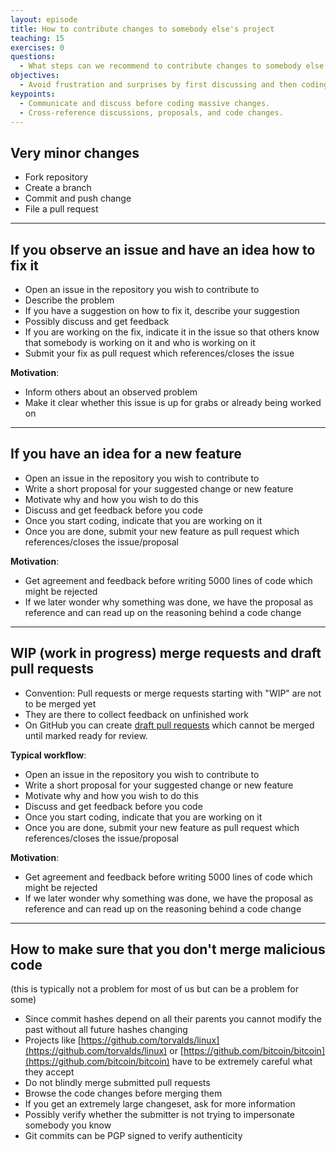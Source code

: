 ```yaml
---
layout: episode
title: How to contribute changes to somebody else's project
teaching: 15
exercises: 0
questions:
  - What steps can we recommend to contribute changes to somebody else's project?
objectives:
  - Avoid frustration and surprises by first discussing and then coding.
keypoints:
  - Communicate and discuss before coding massive changes.
  - Cross-reference discussions, proposals, and code changes.
---
```


## Very minor changes

- Fork repository
- Create a branch
- Commit and push change
- File a pull request

---

## If you observe an issue and have an idea how to fix it

- Open an issue in the repository you wish to contribute to
- Describe the problem
- If you have a suggestion on how to fix it, describe your suggestion
- Possibly discuss and get feedback
- If you are working on the fix, indicate it in the issue so that others know that somebody is working on it and who is working on it
- Submit your fix as pull request which references/closes the issue

**Motivation**:

- Inform others about an observed problem
- Make it clear whether this issue is up for grabs or already being worked on

---

## If you have an idea for a new feature

- Open an issue in the repository you wish to contribute to
- Write a short proposal for your suggested change or new feature
- Motivate why and how you wish to do this
- Discuss and get feedback before you code
- Once you start coding, indicate that you are working on it
- Once you are done, submit your new feature as pull request which references/closes the issue/proposal

**Motivation**:

- Get agreement and feedback before writing 5000 lines of code which might be rejected
- If we later wonder why something was done, we have the proposal as reference and can read up on the reasoning behind a code change

---

## WIP (work in progress) merge requests and draft pull requests

- Convention: Pull requests or merge requests starting with "WIP" are not to be merged yet
- They are there to collect feedback on unfinished work
- On GitHub you can create [draft pull requests](https://github.blog/2019-02-14-introducing-draft-pull-requests/)
  which cannot be merged until marked ready for review.

**Typical workflow**:

- Open an issue in the repository you wish to contribute to
- Write a short proposal for your suggested change or new feature
- Motivate why and how you wish to do this
- Discuss and get feedback before you code
- Once you start coding, indicate that you are working on it
- Once you are done, submit your new feature as pull request which references/closes the issue/proposal

**Motivation**:

- Get agreement and feedback before writing 5000 lines of code which might be rejected
- If we later wonder why something was done, we have the proposal as reference and can read up on the reasoning behind a code change

---

## How to make sure that you don't merge malicious code

(this is typically not a problem for most of us but can be a problem for some)

- Since commit hashes depend on all their parents you cannot modify the past
  without all future hashes changing
- Projects like
  [https://github.com/torvalds/linux](https://github.com/torvalds/linux)
  or
  [https://github.com/bitcoin/bitcoin](https://github.com/bitcoin/bitcoin)
  have to be extremely careful what they accept
- Do not blindly merge submitted pull requests
- Browse the code changes before merging them
- If you get an extremely large changeset, ask for more information
- Possibly verify whether the submitter is not trying to impersonate somebody you know
- Git commits can be PGP signed to verify authenticity
